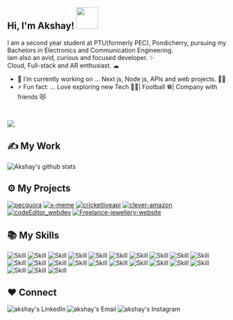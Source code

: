 ## Hi, I'm Akshay! <img src="https://media.giphy.com/media/mGcNjsfWAjY5AEZNw6/giphy.gif" width="50"></h2>
 
 I am a second year student at PTU(formerly PEC), Pondicherry, pursuing my Bachelors in Electronics and Communication Engineering.<br>
 Iam also an avid, curious and focused developer. ✨ <br>
 Cloud, Full-stack and AR enthusiast. ☁
 <br>

- 🔭 I’m currently working on ... Next js, Node js, APIs and web projects. 🐱‍👤
- ⚡ Fun fact: ... Love exploring new Tech 👨‍💻| Football ⚽| Company with friends 😻 
 <br>

![](https://visitor-badge.laobi.icu/badge?page_id=akshay1027.visitor-badge&style=flat-square&color=0088cc)<br>

## ✍ My Work

![Akshay's github stats](https://github-readme-stats.vercel.app/api?username=akshay1027&show_icons=true&theme=dark)

## ⚙ My Projects

[![pecquora](https://github-readme-stats.vercel.app/api/pin/?username=akshay1027&repo=pecquora&show_icons=true&theme=dark)](https://github.com/akshay1027/pecquora)
[![x-meme](https://github-readme-stats.vercel.app/api/pin/?username=akshay1027&repo=x-meme&show_icons=true&theme=dark)](https://github.com/akshay1027/x-meme)
[![cricketliveapi](https://github-readme-stats.vercel.app/api/pin/?username=akshay1027&repo=cricketliveapi&show_icons=true&theme=dark)](https://github.com/akshay1027/cricketliveapi)
[![clever-amazon](https://github-readme-stats.vercel.app/api/pin/?username=akshay1027&repo=clever-amazon&show_icons=true&theme=dark)](https://github.com/akshay1027/clever-amazon)
[![codeEditor_webdev](https://github-readme-stats.vercel.app/api/pin/?username=akshay1027&repo=codeEditor_webdev&show_icons=true&theme=dark)](https://github.com/akshay1027/codeEditor_webdev)
[![Freelance-jewellery-website](https://github-readme-stats.vercel.app/api/pin/?username=akshay1027&repo=Freelance-jewellery-website&show_icons=true&theme=dark)](https://github.com/akshay1027/Freelance-jewellery-website)


## 📚 My Skills

![Skill](https://img.shields.io/badge/HTML5-E34F26?style=for-the-badge&logo=html5&logoColor=white)
![Skill](https://img.shields.io/badge/CSS3-1572B6?style=for-the-badge&logo=css3&logoColor=white)
![Skill](https://img.shields.io/badge/JavaScript-323330?style=for-the-badge&logo=javascript&logoColor=F7DF1E)
![Skill](https://img.shields.io/badge/Node.js-43853D?style=for-the-badge&logo=node.js&logoColor=white)
![Skill](https://img.shields.io/badge/npm-CB3837?style=for-the-badge&logo=npm&logoColor=white)
![Skill](https://img.shields.io/badge/Yarn-2C8EBB?style=for-the-badge&logo=yarn&logoColor=white)
![Skill](https://img.shields.io/badge/Express.js-000000?style=for-the-badge&logo=express&logoColor=white)
![Skill](https://img.shields.io/badge/Sass-CC6699?style=for-the-badge&logo=sass&logoColor=white)
![Skill](https://img.shields.io/badge/c++-ED8B00?style=for-the-badge&logo=java&logoColor=white)
![Skill](https://img.shields.io/badge/Markdown-000000?style=for-the-badge&logo=markdown&logoColor=white)
![Skill](https://img.shields.io/badge/React-20232A?style=for-the-badge&logo=react&logoColor=61DAFB)
![Skill](https://img.shields.io/badge/Bootstrap-563D7C?style=for-the-badge&logo=bootstrap&logoColor=white)
![Skill](https://img.shields.io/badge/React_Bootstrap-563D7C?style=for-the-badge&logo=reactstrap&logoColor=white)
![Skill](https://img.shields.io/badge/styled--components-DB7093?style=for-the-badge&logo=styled-components&logoColor=white)
![Skill](https://img.shields.io/badge/Material--UI-0081CB?style=for-the-badge&logo=material-ui&logoColor=white)
![Skill](https://img.shields.io/badge/React_Router-CA4245?style=for-the-badge&logo=react-router&logoColor=white)
![Skill](https://img.shields.io/badge/MongoDB-0769AD?style=for-the-badge&logo=mongodb&logoColor=white)
![Skill](https://img.shields.io/badge/Netlify-00C7B7?style=for-the-badge&logo=netlify&logoColor=white)
![Skill](https://img.shields.io/badge/Heroku-430098?style=for-the-badge&logo=heroku&logoColor=white)
![Skill](https://img.shields.io/badge/Git-F05032?style=for-the-badge&logo=git&logoColor=white)
![Skill](https://img.shields.io/badge/next.js-000000?style=for-the-badge&logo=next.js&logoColor=white)
![Skill](https://img.shields.io/badge/Postman-FF6C37?style=for-the-badge&logo=Postman&logoColor=white)
![Skill](https://img.shields.io/badge/Visual_Studio_Code-0078D4?style=for-the-badge&logo=visual%20studio%20code&logoColor=white)

## ❤ Connect

<a href="https://www.linkedin.com/in/akshayrr1027/">
  <img align="left" alt="akshay's LinkedIn" src="https://img.icons8.com/bubbles/50/000000/linkedin.png"/>
</a>

<a href="mailto:akshayar1027@gmail.com">
  <img align="left" alt="akshay's Email" src="https://img.icons8.com/bubbles/50/000000/gmail.png"/>
</a>

<a href="https://www.instagram.com/akshay_rr10/">
  <img align="left" alt="akshay's Instagram" src="https://img.icons8.com/bubbles/50/000000/instagram.png"/>
</a>
